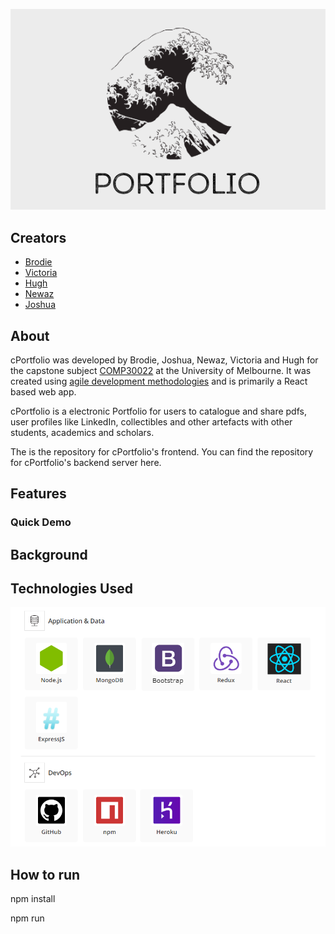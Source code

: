 ![Logo](/readme-images/CroppedPortfolio.png)

## Creators

* [Brodie](https://github.com/bxvd) 
* [Victoria](https://github.com/vyxnn)
* [Hugh](https://github.com/HughCornett)
* [Newaz](https://github.com/AlgoTron643)
* [Joshua](https://github.com/joshuaneff23)

## About

cPortfolio was developed by Brodie, Joshua, Newaz, Victoria and Hugh for the capstone subject [COMP30022](https://handbook.unimelb.edu.au/2020/subjects/comp30022) at the University of Melbourne. It was created using [agile development methodologies](https://drive.google.com/drive/folders/1mG3BdmEIAROik9fd3Uc7NkdbJ24uAVdT?fbclid=IwAR1vAZMsaJpmr-E09BJdYaW50tGc2w-sboJ6AbjLEk64D3H6GHmGWG-AC_M) and is primarily a React based web app.

cPortfolio is a electronic Portfolio for users to catalogue and share pdfs, user profiles like LinkedIn, collectibles and other artefacts with other students, academics and scholars.

The is the repository for cPortfolio's frontend. You can find the repository for cPortfolio's backend server here.

## Features

### Quick Demo

## Background

## Technologies Used
![Stack](/readme-images/stack.png)

## How to run

npm install 

npm run
